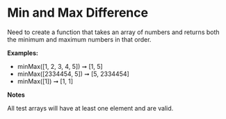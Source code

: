 <h1>Min and Max Difference</h1>

<p>Need to create a function that takes an array of numbers and returns both the minimum and maximum numbers in that order.</p> 

<strong>Examples:</strong>
<ul>
<li>minMax([1, 2, 3, 4, 5]) ➞ [1, 5]</li>
<li>minMax([2334454, 5]) ➞ [5, 2334454]</li>
<li>minMax([1]) ➞ [1, 1]</li>
</ul>

<strong>Notes</strong>

<p>All test arrays will have at least one element and are valid.</p>
